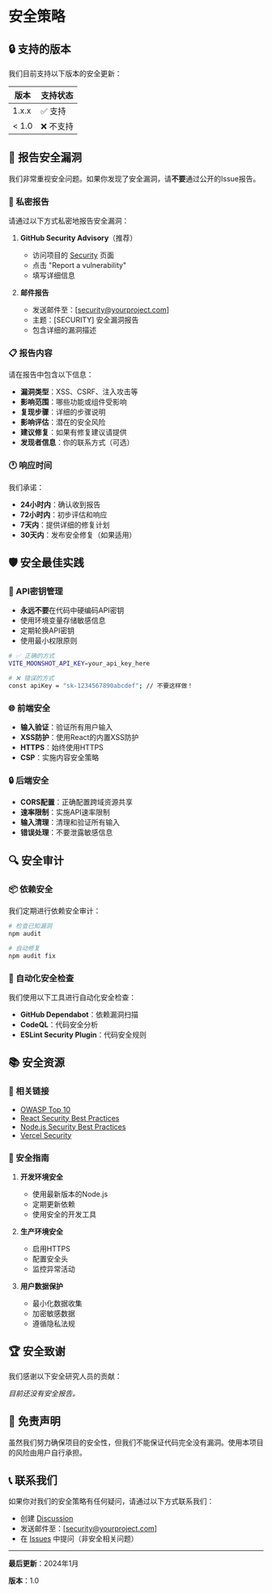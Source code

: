 # 安全策略

## 🔒 支持的版本

我们目前支持以下版本的安全更新：

| 版本 | 支持状态 |
| --- | --- |
| 1.x.x | ✅ 支持 |
| < 1.0 | ❌ 不支持 |

## 🚨 报告安全漏洞

我们非常重视安全问题。如果你发现了安全漏洞，请**不要**通过公开的Issue报告。

### 📧 私密报告

请通过以下方式私密地报告安全漏洞：

1. **GitHub Security Advisory**（推荐）
   - 访问项目的 [Security](../../security) 页面
   - 点击 "Report a vulnerability"
   - 填写详细信息

2. **邮件报告**
   - 发送邮件至：[security@yourproject.com]
   - 主题：[SECURITY] 安全漏洞报告
   - 包含详细的漏洞描述

### 📋 报告内容

请在报告中包含以下信息：

- **漏洞类型**：XSS、CSRF、注入攻击等
- **影响范围**：哪些功能或组件受影响
- **复现步骤**：详细的步骤说明
- **影响评估**：潜在的安全风险
- **建议修复**：如果有修复建议请提供
- **发现者信息**：你的联系方式（可选）

### 🕐 响应时间

我们承诺：

- **24小时内**：确认收到报告
- **72小时内**：初步评估和响应
- **7天内**：提供详细的修复计划
- **30天内**：发布安全修复（如果适用）

## 🛡️ 安全最佳实践

### 🔑 API密钥管理

- **永远不要**在代码中硬编码API密钥
- 使用环境变量存储敏感信息
- 定期轮换API密钥
- 使用最小权限原则

```bash
# ✅ 正确的方式
VITE_MOONSHOT_API_KEY=your_api_key_here

# ❌ 错误的方式
const apiKey = "sk-1234567890abcdef"; // 不要这样做！
```

### 🌐 前端安全

- **输入验证**：验证所有用户输入
- **XSS防护**：使用React的内置XSS防护
- **HTTPS**：始终使用HTTPS
- **CSP**：实施内容安全策略

### 🔒 后端安全

- **CORS配置**：正确配置跨域资源共享
- **速率限制**：实施API速率限制
- **输入清理**：清理和验证所有输入
- **错误处理**：不要泄露敏感信息

## 🔍 安全审计

### 📦 依赖安全

我们定期进行依赖安全审计：

```bash
# 检查已知漏洞
npm audit

# 自动修复
npm audit fix
```

### 🤖 自动化安全检查

我们使用以下工具进行自动化安全检查：

- **GitHub Dependabot**：依赖漏洞扫描
- **CodeQL**：代码安全分析
- **ESLint Security Plugin**：代码安全规则

## 📚 安全资源

### 🔗 相关链接

- [OWASP Top 10](https://owasp.org/www-project-top-ten/)
- [React Security Best Practices](https://reactjs.org/docs/dom-elements.html#dangerouslysetinnerhtml)
- [Node.js Security Best Practices](https://nodejs.org/en/docs/guides/security/)
- [Vercel Security](https://vercel.com/docs/security)

### 📖 安全指南

1. **开发环境安全**
   - 使用最新版本的Node.js
   - 定期更新依赖
   - 使用安全的开发工具

2. **生产环境安全**
   - 启用HTTPS
   - 配置安全头
   - 监控异常活动

3. **用户数据保护**
   - 最小化数据收集
   - 加密敏感数据
   - 遵循隐私法规

## 🏆 安全致谢

我们感谢以下安全研究人员的贡献：

<!-- 安全研究人员列表将在这里更新 -->

*目前还没有安全报告。*

## 📄 免责声明

虽然我们努力确保项目的安全性，但我们不能保证代码完全没有漏洞。使用本项目的风险由用户自行承担。

## 📞 联系我们

如果你对我们的安全策略有任何疑问，请通过以下方式联系我们：

- 创建 [Discussion](../../discussions)
- 发送邮件至：[security@yourproject.com]
- 在 [Issues](../../issues) 中提问（非安全相关问题）

---

**最后更新**：2024年1月

**版本**：1.0